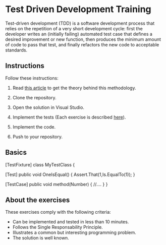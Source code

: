 # Test Driven Development Training

Test-driven development (TDD) is a software development process that relies on the repetition of a very short development cycle: first the developer writes an (initially failing) automated test case that defines a desired improvement or new function, then produces the minimum amount of code to pass that test, and finally refactors the new code to acceptable standards.

## Instructions

Follow these instructions:

1. Read [this article](http://agiledata.org/essays/tdd.html) to get the theory behind this methodology.

2. Clone the repository.

3. Open the solution in Visual Studio.

4. Implement the tests (Each exercise is described [here](https://github.com/ScioMx/TDD-Training/wiki)).

5. Implement the code.

6. Push to your repository.

## Basics

[TestFixture]
class MyTestClass
{ 
   
   [Test] public void OneIsEqual()
   {
      Assert.That(1,Is.EqualTo(1));
   }
   
   [TestCase] public void method(Number)
   {
      //....
   }
}

## About the exercises
These exercises comply with the following criteria:

- Can be implemented and tested in less than 10 minutes.
- Follows the Single Responsability Principle.
- Illustrates a common but interesting programming problem.
- The solution is well known.
